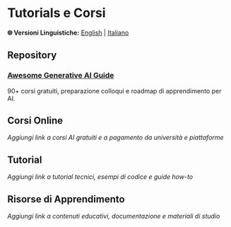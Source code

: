 # Tutorials e Corsi

**🌐 Versioni Linguistiche:** [English](README.md) | [Italiano](README_IT.md)

## Repository

### [Awesome Generative AI Guide](https://github.com/aishwaryanr/awesome-generative-ai-guide)
90+ corsi gratuiti, preparazione colloqui e roadmap di apprendimento per AI.

## Corsi Online

*Aggiungi link a corsi AI gratuiti e a pagamento da università e piattaforme*

## Tutorial

*Aggiungi link a tutorial tecnici, esempi di codice e guide how-to*

## Risorse di Apprendimento

*Aggiungi link a contenuti educativi, documentazione e materiali di studio*